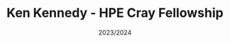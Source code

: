---
title: Ken Kennedy - HPE Cray Fellowship
summary: 
tags:
  - Fellowships
date: '2023/2024'

# Optional external URL for project (replaces project detail page).
external_link: ''
---